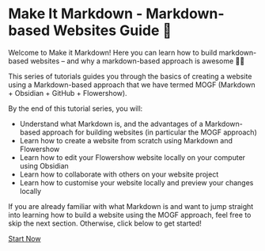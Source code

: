 # Make It Markdown - Markdown-based Websites Guide 🚀

Welcome to Make it Markdown! Here you can learn how to build markdown-based websites – and why a markdown-based approach is awesome 🦸‍♀️

This series of tutorials guides you through the basics of creating a website using a Markdown-based approach that we have termed MOGF (Markdown + Obsidian + GitHub + Flowershow).

By the end of this tutorial series, you will:
- Understand what Markdown is, and the advantages of a Markdown-based approach for building websites (in particular the MOGF approach)
- Learn how to create a website from scratch using Markdown and Flowershow
- Learn how to edit your Flowershow website locally on your computer using Obsidian
- Learn how to collaborate with others on your website project
- Learn how to customise your website locally and preview your changes locally

If you are already familiar with what Markdown is and want to jump straight into learning how to build a website using the MOGF approach, feel free to skip the next section. Otherwise, click below to get started! 

[Start Now](background)
